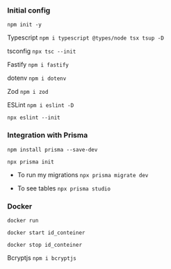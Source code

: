 ### Initial config
`npm init -y`

Typescript 
`npm i typescript @types/node tsx tsup -D`

tsconfig 
`npx tsc --init`

Fastify
`npm i fastify`

dotenv
`npm i dotenv`

Zod 
`npm i zod`

ESLint 
`npm i eslint -D`

`npx eslint --init`

### Integration with Prisma

`npm install prisma --save-dev`

`npx prisma init`

- To run my migrations `npx prisma migrate dev`

- To see tables `npx prisma studio`

### Docker

`docker run`

`docker start id_conteiner`

`docker stop id_conteiner`

Bcryptjs
`npm i bcryptjs`